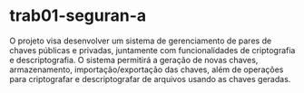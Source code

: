 # trab01-seguran-a
O projeto visa desenvolver um sistema de gerenciamento de pares de chaves públicas e privadas, juntamente com funcionalidades de criptografia e descriptografia. O sistema permitirá a geração de novas chaves, armazenamento, importação/exportação das chaves, além de operações para criptografar e descriptografar de arquivos usando as chaves geradas.
